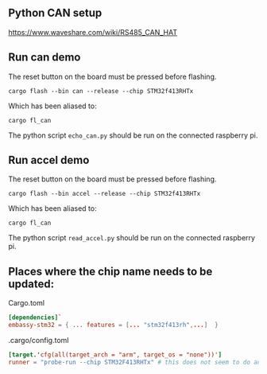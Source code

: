 ## Python CAN setup
https://www.waveshare.com/wiki/RS485_CAN_HAT

## Run can demo
The reset button on the board must be pressed before flashing.
``` console
cargo flash --bin can --release --chip STM32f413RHTx
```

Which has been aliased to:
``` console
cargo fl_can
```

The python script `echo_can.py` should be run on the connected raspberry pi. 

## Run accel demo
The reset button on the board must be pressed before flashing.
``` console
cargo flash --bin accel --release --chip STM32f413RHTx
```

Which has been aliased to:
``` console
cargo fl_can
```

The python script `read_accel.py` should be run on the connected raspberry pi.

## Places where the chip name needs to be updated:
Cargo.toml
``` toml 
[dependencies]`
embassy-stm32 = { ... features = [... "stm32f413rh",...]  }
```

.cargo/config.toml
``` toml
[target.'cfg(all(target_arch = "arm", target_os = "none"))']
runner = "probe-run --chip STM32F413RHTx" # this does not seem to do anything
```